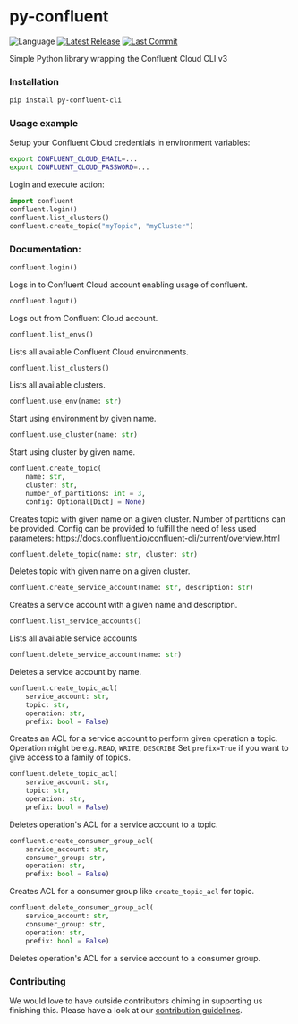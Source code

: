 # py-confluent

![Language](https://img.shields.io/badge/language-python-green.svg)
[![Latest Release][release badge]][release]
[![Last Commit][commit badge]][commit]

Simple Python library wrapping the Confluent Cloud CLI v3

### Installation

```bash
pip install py-confluent-cli
```
### Usage example

Setup your Confluent Cloud credentials in environment variables:
```bash
export CONFLUENT_CLOUD_EMAIL=...
export CONFLUENT_CLOUD_PASSWORD=...
```

Login and execute action:
```python
import confluent
confluent.login()
confluent.list_clusters()
confluent.create_topic("myTopic", "myCluster")
```

### Documentation:

```python
confluent.login()
```
Logs in to Confluent Cloud account enabling usage of confluent.

```python
confluent.logut()
```
Logs out from Confluent Cloud account.

```python
confluent.list_envs()
```
Lists all available Confluent Cloud environments.

```python
confluent.list_clusters()
```
Lists all available clusters.

```python
confluent.use_env(name: str)
```
Start using environment by given name.

```python
confluent.use_cluster(name: str)
```
Start using cluster by given name.

```python
confluent.create_topic(
    name: str,
    cluster: str,
    number_of_partitions: int = 3,
    config: Optional[Dict] = None)
```
Creates topic with given name on a given cluster.
Number of partitions can be provided.
Config can be provided to fulfill the need of less used parameters: https://docs.confluent.io/confluent-cli/current/overview.html

```python
confluent.delete_topic(name: str, cluster: str)
``` 
Deletes topic with given name on a given cluster.

```python
confluent.create_service_account(name: str, description: str)
```
Creates a service account with a given name and description.

```python
confluent.list_service_accounts()
```
Lists all available service accounts

```python
confluent.delete_service_account(name: str)
```
Deletes a service account by name.

```python
confluent.create_topic_acl(
    service_account: str,
    topic: str,
    operation: str,
    prefix: bool = False)
```
Creates an ACL for a service account to perform given operation a topic.
Operation might be e.g. `READ`, `WRITE`, `DESCRIBE`
Set `prefix=True` if you want to give access to a family of topics.

```python
confluent.delete_topic_acl(
    service_account: str,
    topic: str,
    operation: str,
    prefix: bool = False)
```
Deletes operation's ACL for a service account to a topic.

```python
confluent.create_consumer_group_acl(
    service_account: str,
    consumer_group: str,
    operation: str,
    prefix: bool = False)
```
Creates ACL for a consumer group like `create_topic_acl` for topic.

```python
confluent.delete_consumer_group_acl(
    service_account: str,
    consumer_group: str,
    operation: str,
    prefix: bool = False)
```
Deletes operation's ACL for a service account to a consumer group.

### Contributing

We would love to have outside contributors chiming in supporting us finishing this. Please have a look at our [contribution guidelines](https://github.com/saucelabs/py-confluent/blob/main/CONTRIBUTING.md).

[commit]: https://github.com/saucelabs/py-confluent/commit/HEAD
[release]: https://github.com/saucelabs/py-confluent/releases/latest

[commit badge]: https://img.shields.io/github/last-commit/saucelabs/py-confluent.svg
[release badge]: https://img.shields.io/github/release/saucelabs/py-confluent.svg
